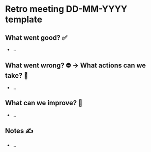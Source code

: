 # Retro meeting  DD-MM-YYYY template

## What went good? ✅

* ...
## What went wrong? ⛔ ->  What actions can we take? 📌

* ...
## What can we improve? 🚀

* ... 
 
## Notes ✍

* ...